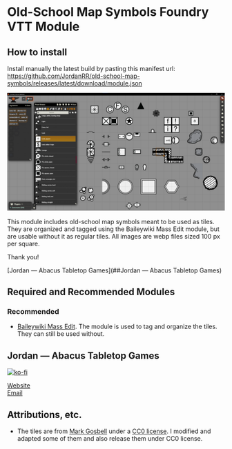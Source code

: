 # Old-School Map Symbols Foundry VTT Module

## How to install

Install manually the latest build by pasting this manifest url: https://github.com/JordanRR/old-school-map-symbols/releases/latest/download/module.json

![alt text](image.png)

This module includes old-school map symbols meant to be used as tiles. They are organized and tagged using the Baileywiki Mass Edit module, but are usable without it as regular tiles. All images are webp files sized 100 px per square.

Thank you!

[Jordan — Abacus Tabletop Games](##Jordan — Abacus Tabletop Games)

## Required and Recommended Modules

### Recommended

* [Baileywiki Mass Edit](https://foundryvtt.com/packages/multi-token-edit). The module is used to tag and organize the tiles. They can still be used without.

## Jordan — Abacus Tabletop Games

[![ko-fi](https://ko-fi.com/img/githubbutton_sm.svg)](https://ko-fi.com/A0A41CCI2J)

[Website](https://abacustabletopgames.bearblog.dev/)  
[Email](abacus.tabletop.games@gmail.com)

## Attributions, etc.

* The tiles are from [Mark Gosbell](https://markgosbell.itch.io/) under a [CC0 license](https://creativecommons.org/publicdomain/zero/1.0/). I modified and adapted some of them and also release them under CC0 license.